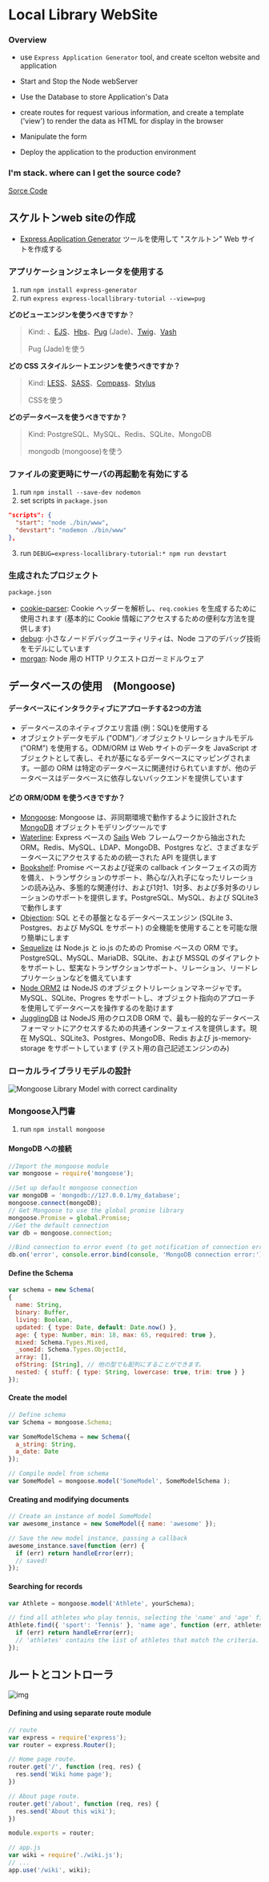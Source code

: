 # Local Library WebSite

### Overview

- use `Express Application Generator` tool, and create scelton website and application
- Start and Stop the Node webServer
- Use the Database to store Application's Data

- create routes for request various information, and create a template ('view') to render the data as HTML for display in the browser
- Manipulate the form
- Deploy the application to the production environment

### I'm stack. where can I get the source code?

[Sorce Code](https://github.com/mdn/express-locallibrary-tutorial)

## スケルトンweb siteの作成

-  [Express Application Generator](https://expressjs.com/ja/starter/generator.html) ツールを使用して "スケルトン" Web サイトを作成する

### アプリケーションジェネレータを使用する

1. run `npm install express-generator`
2. run `express express-locallibrary-tutorial --view=pug`

**どのビューエンジンを使うべきですか**？

> Kind: 、[EJS](https://www.npmjs.com/package/ejs)、[Hbs](http://github.com/donpark/hbs)、[Pug](https://pugjs.org/api/getting-started.html) (Jade)、[Twig](https://www.npmjs.com/package/twig)、[Vash](https://www.npmjs.com/package/vash)
>
>  Pug (Jade)を使う

**どの CSS スタイルシートエンジンを使うべきですか？**

> Kind: [LESS](https://lesscss.org/)、[SASS](https://sass-lang.com/)、[Compass](http://compass-style.org/)、[Stylus](http://stylus-lang.com/)
>
> CSSを使う

**どのデータベースを使うべきですか？**

> Kind: PostgreSQL、MySQL、Redis、SQLite、MongoDB
>
> mongodb (mongoose)を使う

### ファイルの変更時にサーバの再起動を有効にする

1. run `npm install --save-dev nodemon`
2. set scripts in `package.json`

```json
"scripts": {
  "start": "node ./bin/www",
  "devstart": "nodemon ./bin/www"
},
```

3. run `DEBUG=express-locallibrary-tutorial:* npm run devstart`

### 生成されたプロジェクト

`package.json`

- [cookie-parser](https://www.npmjs.com/package/cookie-parser): Cookie ヘッダーを解析し、`req.cookies` を生成するために使用されます (基本的に Cookie 情報にアクセスするための便利な方法を提供します)
- [debug](https://www.npmjs.com/package/debug): 小さなノードデバッグユーティリティは、Node コアのデバッグ技術をモデルにしています
- [morgan](https://www.npmjs.com/package/morgan): Node 用の HTTP リクエストロガーミドルウェア

## データベースの使用　(Mongoose)

#### データベースにインタラクティブにアプローチする2つの方法

- データベースのネイティブクエリ言語 (例：SQL)を使用する
- オブジェクトデータモデル ("ODM")／オブジェクトリレーショナルモデル ("ORM") を使用する。ODM/ORM は Web サイトのデータを JavaScript オブジェクトとして表し、それが基になるデータベースにマッピングされます。一部の ORM は特定のデータベースに関連付けられていますが、他のデータベースはデータベースに依存しないバックエンドを提供しています

#### どの ORM/ODM を使うべきですか？

- [Mongoose](https://www.npmjs.com/package/mongoose): Mongoose は、非同期環境で動作するように設計された [MongoDB](https://www.mongodb.org/) オブジェクトモデリングツールです
- [Waterline](https://www.npmjs.com/package/waterline): Express ベースの [Sails](http://sailsjs.com/) Web フレームワークから抽出された ORM。Redis、MySQL、LDAP、MongoDB、Postgres など、さまざまなデータベースにアクセスするための統一された API を提供します
- [Bookshelf](https://www.npmjs.com/package/bookshelf): Promise ベースおよび従来の callback インターフェイスの両方を備え、トランザクションのサポート、熱心な/入れ子になったリレーションの読み込み、多態的な関連付け、および1対1、1対多、および多対多のリレーションのサポートを提供します。PostgreSQL、MySQL、および SQLite3 で動作します
- [Objection](https://www.npmjs.com/package/objection): SQL とその基盤となるデータベースエンジン (SQLite 3、Postgres、および MySQL をサポート) の全機能を使用することを可能な限り簡単にします
- [Sequelize](https://www.npmjs.com/package/sequelize) は Node.js と io.js のための Promise ベースの ORM です。PostgreSQL、MySQL、MariaDB、SQLite、および MSSQL のダイアレクトをサポートし、堅実なトランザクションサポート、リレーション、リードレプリケーションなどを備えています
- [Node ORM2](https://node-orm.readthedocs.io/en/latest/) は NodeJS のオブジェクトリレーションマネージャです。MySQL、SQLite、Progres をサポートし、オブジェクト指向のアプローチを使用してデータベースを操作するのを助けます
- [JugglingDB](http://1602.github.io/jugglingdb/) は NodeJS 用のクロスDB ORM で、最も一般的なデータベースフォーマットにアクセスするための共通インターフェイスを提供します。現在 MySQL、SQLite3、Postgres、MongoDB、Redis および js-memory-storage をサポートしています (テスト用の自己記述エンジンのみ)

### ローカルライブラリモデルの設計

![Mongoose Library Model  with correct cardinality](https://mdn.mozillademos.org/files/15645/Library%20Website%20-%20Mongoose_Express.png)

### Mongoose入門書

1. run `npm install mongoose`

#### MongoDB への接続

```javascript
//Import the mongoose module
var mongoose = require('mongoose');

//Set up default mongoose connection
var mongoDB = 'mongodb://127.0.0.1/my_database';
mongoose.connect(mongoDB);
// Get Mongoose to use the global promise library
mongoose.Promise = global.Promise;
//Get the default connection
var db = mongoose.connection;

//Bind connection to error event (to get notification of connection errors)
db.on('error', console.error.bind(console, 'MongoDB connection error:'));
```

#### Define the Schema

```javascript
var schema = new Schema(
{
  name: String,
  binary: Buffer,
  living: Boolean,
  updated: { type: Date, default: Date.now() },
  age: { type: Number, min: 18, max: 65, required: true },
  mixed: Schema.Types.Mixed,
  _someId: Schema.Types.ObjectId,
  array: [],
  ofString: [String], // 他の型でも配列にすることができます。
  nested: { stuff: { type: String, lowercase: true, trim: true } }
});
```

#### Create the model

```javascript
// Define schema
var Schema = mongoose.Schema;

var SomeModelSchema = new Schema({
  a_string: String,
  a_date: Date
});

// Compile model from schema
var SomeModel = mongoose.model('SomeModel', SomeModelSchema );
```

#### Creating and modifying documents

```javascript
// Create an instance of model SomeModel
var awesome_instance = new SomeModel({ name: 'awesome' });

// Save the new model instance, passing a callback
awesome_instance.save(function (err) {
  if (err) return handleError(err);
  // saved!
});
```

#### Searching for records

```javascript
var Athlete = mongoose.model('Athlete', yourSchema);

// find all athletes who play tennis, selecting the 'name' and 'age' fields
Athlete.find({ 'sport': 'Tennis' }, 'name age', function (err, athletes) {
  if (err) return handleError(err);
  // 'athletes' contains the list of athletes that match the criteria.
});
```

## ルートとコントローラ

![img](https://mdn.mozillademos.org/files/14456/MVC%20Express.png)

#### Defining and using separate route module

```javascript
// route
var express = require('express');
var router = express.Router();

// Home page route.
router.get('/', function (req, res) {
  res.send('Wiki home page');
})

// About page route.
router.get('/about', function (req, res) {
  res.send('About this wiki');
})

module.exports = router;

// app.js
var wiki = require('./wiki.js');
// ...
app.use('/wiki', wiki);
```

